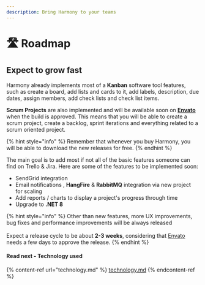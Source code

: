 ```yaml
---
description: Bring Harmony to your teams
---
```


# 🛣 Roadmap

## Expect to grow fast

Harmony already implements most of a **Kanban** software tool features, such as create a board, add lists and cards to it, add labels, description, due dates, assign members, add check lists and check list items.

**Scrum Projects** are also implemented and will be available soon on [**Envato**](https://codecanyon.net/item/harmony-project-management-tool/49138488) when the build is approved. This means that you will be able to create a scrum project, create a backlog, sprint iterations and everything related to a scrum oriented project.

{% hint style="info" %}
Remember that whenever you buy Harmony, you will be able to download the new releases for free.
{% endhint %}

The main goal is to add most if not all of the basic features someone can find on Trello & Jira. Here are some of the features to be implemented soon:

* SendGrid integration
* Email notifications , **HangFire** & **RabbitMQ** integration via new project for scaling&#x20;
* Add reports / charts to display a project's progress through time
* Upgrade to **.NET 8**

{% hint style="info" %}
Other than new features, more UX improvements, bug fixes and performance improvements will be always released\
\
Expect a release cycle to be about **2-3 weeks**, considering that [Envato](https://codecanyon.net/item/harmony-project-management-tool/49138488) needs a few days to approve the release.
{% endhint %}

#### Read next - Technology used

{% content-ref url="technology.md" %}
[technology.md](technology.md)
{% endcontent-ref %}
